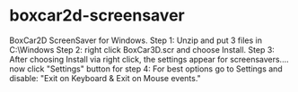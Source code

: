 # boxcar2d-screensaver
BoxCar2D ScreenSaver for Windows. Step 1: Unzip and put 3 files in C:\Windows   Step 2: right click BoxCar3D.scr and choose Install.  Step 3: After choosing Install via right click, the settings appear for screensavers.... now click "Settings" button for step 4: For best options go to Settings and disable: "Exit on Keyboard &amp; Exit on Mouse events."
